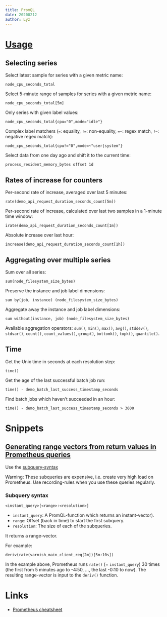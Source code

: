 ```yaml
---
title: PromQL
date: 20200212
author: Lyz
---
```


# [Usage](https://promlabs.com/promql-cheat-sheet/)

## Selecting series

Select latest sample for series with a given metric name:

```promql
node_cpu_seconds_total
```

Select 5-minute range of samples for series with a given metric name:

```promql
node_cpu_seconds_total[5m]
```

Only series with given label values:

```promql
node_cpu_seconds_total{cpu="0",mode="idle"}
```

Complex label matchers (`=`: equality, `!=`: non-equality, `=~`: regex match, `!~`: negative regex match):

```promql
node_cpu_seconds_total{cpu!="0",mode=~"user|system"}
```

Select data from one day ago and shift it to the current time:

```promql
process_resident_memory_bytes offset 1d
```

## Rates of increase for counters

Per-second rate of increase, averaged over last 5 minutes:

```promql
rate(demo_api_request_duration_seconds_count[5m])
```

Per-second rate of increase, calculated over last two samples in a 1-minute time window:

```promql
irate(demo_api_request_duration_seconds_count[1m])
```

Absolute increase over last hour:

```promql
increase(demo_api_request_duration_seconds_count[1h])
```

## Aggregating over multiple series

Sum over all series:

```promql
sum(node_filesystem_size_bytes)
```

Preserve the instance and job label dimensions:

```promql
sum by(job, instance) (node_filesystem_size_bytes)
```

Aggregate away the instance and job label dimensions:

```promql
sum without(instance, job) (node_filesystem_size_bytes)
```

Available aggregation operators: `sum()`, `min()`, `max()`, `avg()`, `stddev()`, `stdvar()`, `count()`, `count_values()`, `group()`, `bottomk()`, `topk()`, `quantile()`.

## Time

Get the Unix time in seconds at each resolution step:

```promql
time()
```

Get the age of the last successful batch job run:

```promql
time() - demo_batch_last_success_timestamp_seconds
```

Find batch jobs which haven't succeeded in an hour:

```promql
time() - demo_batch_last_success_timestamp_seconds > 3600
```

# Snippets

## [Generating range vectors from return values in Prometheus queries](https://stackoverflow.com/questions/40717605/generating-range-vectors-from-return-values-in-prometheus-queries)

Use the
[subquery-syntax](https://prometheus.io/docs/prometheus/latest/querying/basics/#subquery)

Warning: These subqueries are expensive, i.e. create very high load on
Prometheus. Use recording-rules when you use these queries regularly.

### Subquery syntax

`<instant_query>[<range>:<resolution>]`

- `instant_query`: A PromQL-function which returns an instant-vector).
- `range`: Offset (back in time) to start the first subquery.
- `resolution`: The size of each of the subqueries.

It returns a range-vector.

For example:

```promql
deriv(rate(varnish_main_client_req[2m])[5m:10s])
```

In the example above, Prometheus runs `rate()` (= `instant_query`) 30 times (the
first from 5 minutes ago to -4:50, ..., the last -0:10 to now). The resulting
range-vector is input to the `deriv()` function.

# Links

- [Prometheus cheatsheet](https://promlabs.com/promql-cheat-sheet/)
